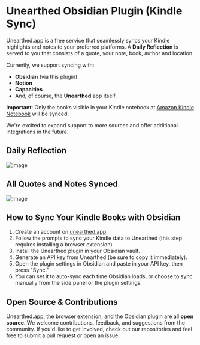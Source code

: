 # Unearthed Obsidian Plugin (Kindle Sync)

Unearthed.app is a free service that seamlessly syncs your Kindle highlights and notes to your preferred platforms.
A **Daily Reflection** is served to you that consists of a quote, your note, book, author and location.

Currently, we support syncing with:
- **Obsidian** (via this plugin)
- **Notion**
- **Capacities**
- And, of course, the **Unearthed** app itself.

**Important**: Only the books visible in your Kindle notebook at [Amazon Kindle Notebook](https://read.amazon.com/notebook) will be synced.

We're excited to expand support to more sources and offer additional integrations in the future.

## Daily Reflection
![image](https://github.com/user-attachments/assets/e0bb8af3-1d8c-4037-a38a-89a339b371f4)

## All Quotes and Notes Synced
![image](https://github.com/user-attachments/assets/50bd5fc9-c13e-4c8c-86db-ddba0a88a4cd)


## How to Sync Your Kindle Books with Obsidian

1. Create an account on [unearthed.app](https://unearthed.app).
2. Follow the prompts to sync your Kindle data to Unearthed (this step requires installing a browser extension).
3. Install the Unearthed plugin in your Obsidian vault.
4. Generate an API key from Unearthed (be sure to copy it immediately).
5. Open the plugin settings in Obsidian and paste in your API key, then press "Sync."
6. You can set it to auto-sync each time Obsidian loads, or choose to sync manually from the side panel or the plugin settings.

## Open Source & Contributions

Unearthed.app, the browser extension, and the Obsidian plugin are all **open source**. We welcome contributions, feedback, and suggestions from the community. If you'd like to get involved, check out our repositories and feel free to submit a pull request or open an issue.
